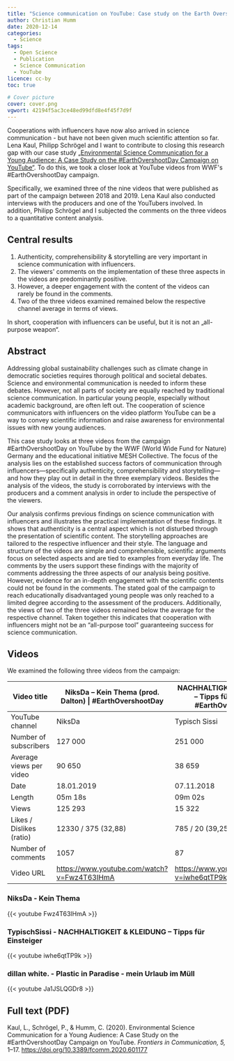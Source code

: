 ```yaml
---
title: "Science communication on YouTube: Case study on the Earth Overshoot Day"
author: Christian Humm
date: 2020-12-14
categories:
  - Science
tags:
  - Open Science
  - Publication
  - Science Communication
  - YouTube
licence: cc-by
toc: true

# Cover picture
cover: cover.png
vgwort: 42194f5ac3ce48ed99dfd8e4f45f7d9f
---
```


Cooperations with influencers have now also arrived in science communication - but have not been given much scientific attention so far. Lena Kaul, Philipp Schrögel and I want to contribute to closing this research gap with our case study [„Environmental Science Communication for a Young Audience: A Case Study on the #EarthOvershootDay Campaign on YouTube“](https://www.frontiersin.org/articles/10.3389/fcomm.2020.601177/full). To do this, we took a closer look at YouTube videos from WWF's #EarthOvershootDay campaign.

<!--more-->

Specifically, we examined three of the nine videos that were published as part of the campaign between 2018 and 2019. Lena Kaul also conducted interviews with the producers and one of the YouTubers involved. In addition, Philipp Schrögel and I subjected the comments on the three videos to a quantitative content analysis.

## Central results

1. Authenticity, comprehensibility & storytelling are very important in science communication with influencers.
2. The viewers' comments on the implementation of these three aspects in the videos are predominantly positive.
3. However, a deeper engagement with the content of the videos can rarely be found in the comments.
4. Two of the three videos examined remained below the respective channel average in terms of views.

In short, cooperation with influencers can be useful, but it is not an „all-purpose weapon“.

## Abstract

Addressing global sustainability challenges such as climate change in democratic societies requires thorough political and societal debates. Science and environmental communication is needed to inform these debates. However, not all parts of society are equally reached by traditional science communication. In particular young people, especially without academic background, are often left out. The cooperation of science communicators with influencers on the video platform YouTube can be a way to convey scientific information and raise awareness for environmental issues with new young audiences.

This case study looks at three videos from the campaign #EarthOvershootDay on YouTube by the WWF (World Wide Fund for Nature) Germany and the educational initiative MESH Collective. The focus of the analysis lies on the established success factors of communication through influencers—specifically authenticity, comprehensibility and storytelling—and how they play out in detail in the three exemplary videos. Besides the analysis of the videos, the study is corroborated by interviews with the producers and a comment analysis in order to include the perspective of the viewers.

Our analysis confirms previous findings on science communication with influencers and illustrates the practical implementation of these findings. It shows that authenticity is a central aspect which is not disturbed through the presentation of scientific content. The storytelling approaches are tailored to the respective influencer and their style. The language and structure of the videos are simple and comprehensible, scientific arguments focus on selected aspects and are tied to examples from everyday life. The comments by the users support these findings with the majority of comments addressing the three aspects of our analysis being positive. However, evidence for an in-depth engagement with the scientific contents could not be found in the comments. The stated goal of the campaign to reach educationally disadvantaged young people was only reached to a limited degree according to the assessment of the producers. Additionally, the views of two of the three videos remained below the average for the respective channel. Taken together this indicates that cooperation with influencers might not be an “all-purpose tool” guaranteeing success for science communication.

## Videos

We examined the following three videos from the campaign:

|     Video title                   |     NiksDa – Kein Thema   (prod. Dalton) \| #EarthOvershootDay    |     NACHHALTIGKEIT   & KLEIDUNG – Tipps für Einsteiger #EarthOvershootDay    |     Plastic in Paradise –   mein Urlaub im Müll #EarthOvershootDay    |
|-----------------------------------|-------------------------------------------------------------------|------------------------------------------------------------------------------|-----------------------------------------------------------------------|
|     YouTube channel               |     NiksDa                                                        |     Typisch Sissi                                                            |     dillan white.                                                     |
|     Number of subscribers         |     127 000                                                       |     251 000                                                                  |     365 000                                                           |
|     Average views per video       |     90 650                                                        |     38 659                                                                   |     156 785                                                           |
|     Date                          |     18.01.2019                                                    |     07.11.2018                                                               |     13.09.2018                                                        |
|     Length                        |     05m 18s                                                       |     09m 02s                                                                  |     07m 11s                                                           |
|     Views                         |     125 293                                                       |     15 322                                                                   |     29 821                                                            |
|     Likes / Dislikes   (ratio)    |     12330 / 375 (32,88)                                           |     785 / 20 (39,25)                                                         |     3982 / 16 (248,88)                                                |
|     Number of comments            |     1057                                                          |     87                                                                       |     221                                                               |
|     Video URL                     |     <https://www.youtube.com/watch?v=Fwz4T63IHmA>                   |     <https://www.youtube.com/watch?v=iwhe6qtTP9k>                              |     <https://www.youtube.com/watch?v=Ja1JSLQGDr8>                       |

### NiksDa - Kein Thema

{{< youtube Fwz4T63IHmA >}}

### TypischSissi - NACHHALTIGKEIT & KLEIDUNG – Tipps für Einsteiger

{{< youtube iwhe6qtTP9k >}}

### dillan white. - Plastic in Paradise - mein Urlaub im Müll

{{< youtube Ja1JSLQGDr8 >}}

## Full text (PDF)

Kaul, L., Schrögel, P., & Humm, C. (2020). Environmental Science Communication for a Young Audience: A Case Study on the #EarthOvershootDay Campaign on YouTube. *Frontiers in Communication, 5,* 1–17. <https://doi.org/10.3389/fcomm.2020.601177>
